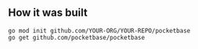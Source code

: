 ## How it was built

```
go mod init github.com/YOUR-ORG/YOUR-REPO/pocketbase
go get github.com/pocketbase/pocketbase
```
